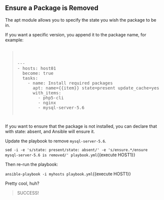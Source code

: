 ## Ensure a Package is Removed
The apt module allows you to specify the state you wish the package to be in.

If you want a specific version, you append it to the package name, for example:

<pre class="file" data-filename="playbook.yml"><blockquote>

---
- hosts: host01
  become: true
  tasks:
    - name: Install required packages
      apt: name={{item}} state=present update_cache=yes
      with_items:
        - php5-cli
        - nginx
        - mysql-server-5.6

</blockquote></pre>


If you want to ensure that the package is not installed, you can declare that with state: absent, and Ansible will ensure it.

Update the playbook to remove `mysql-server-5.6`.

`sed -i -e 's/state: present/state: absent/' -e 's/ensure.*/ensure mysql-server-5.6 is removed/' playbook.yml`{{execute HOST1}}

Then re-run the playbook:

`ansible-playbook -i myhosts playbook.yml`{{execute HOST1}}

Pretty cool, huh?

>SUCCESS!
